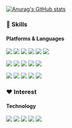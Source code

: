 [![Anurag's GitHub stats](https://github-readme-stats-git-masterrstaa-rickstaa.vercel.app/api?username=Pensive-dev)](https://github.com/anuraghazra/github-readme-stats)

### 💪 Skills
#### Platforms & Languages
<p>
  <img src="https://img.shields.io/badge/c%23-blueviolet?style=flat-square&logo=csharp&logoColor=white"/>
  <img src="https://img.shields.io/badge/-AR-9cf"/>
  <img src="https://img.shields.io/badge/-VR-orange"/>
  <img src="https://img.shields.io/badge/-Andorid-brightgreen?style=flat-square&logo=android&logoColor=white"/>
  <img src="https://img.shields.io/badge/XR-Hololens-blue"/>
  <img src="https://img.shields.io/badge/-Windows-blue?style=flat-square&logo=windows&logoColor=white"/>
</p>
<p>
  <img src="https://img.shields.io/badge/VR-PicoVR-%23000000"/>
  <img src="https://img.shields.io/badge/VR-GearVR-%23091b3b"/>
  <img src="https://img.shields.io/badge/CardboardVR-%23f7991e?style=flat-square&logo=googlecardboard&logoColor=white"/>
  <img src="https://img.shields.io/badge/Odyssey%20VR-%23050147"/>
  <img src="https://img.shields.io/badge/AR-ARCORE-%23dba1ff"/>
</p>
<p>
  <img src="https://img.shields.io/badge/-visualstudio-%235C2D91?style=flat-square&logo=visualstudio&logoColor=white"/>
  <img src="https://img.shields.io/badge/-Unity-lightgrey?style=flat-square&logo=unity&logoColor=black"/>
  <img src="https://img.shields.io/badge/-Unreal-lightgrey?style=flat-square&logo=unrealengine&logoColor=black"/>
  <img src="https://img.shields.io/badge/-Github-inactive?style=flat-square&logo=github&logoColor=black"/>
  <img src="https://img.shields.io/badge/-TortoiseSVN-%231287B1"/>
</p>


### ❤️ Interest
#### Technology
<p>
  <img src="https://img.shields.io/badge/-Test%20Automation-%23ff7e70"/>
  <img src="https://img.shields.io/badge/-TDD-%23f55f8a"/>
  <img src="https://img.shields.io/badge/-ERP-%23e2e1e3"/>
  <img src="https://img.shields.io/badge/-editor-%239ccbdb"/>
  <img src="https://img.shields.io/badge/-Library-green"/>
</p>

